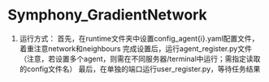 # Symphony_GradientNetwork

1. 运行方式：
    首先，在runtime文件夹中设置config_agent{i}.yaml配置文件，着重注意network和neighbours
    完成设置后，运行agent_register.py文件（注意，若设置多个agent，则需在不同服务器/terminal中运行；需指定读取的config文件名）
    最后，在单独的端口运行user_register.py，等待任务结果